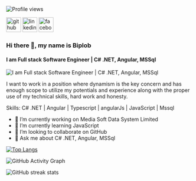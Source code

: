![Profile views](https://gpvc.arturio.dev/Eng-Biplob)

[<img src='https://cdn.jsdelivr.net/npm/simple-icons@3.0.1/icons/github.svg' alt='github' height='40'>](https://github.com/biplobpustcse)  [<img src='https://cdn.jsdelivr.net/npm/simple-icons@3.0.1/icons/linkedin.svg' alt='linkedin' height='40'>](https://www.linkedin.com/in/biplobpustcse/)  [<img src='https://cdn.jsdelivr.net/npm/simple-icons@3.0.1/icons/facebook.svg' alt='facebook' height='40'>](https://www.facebook.com/biplobpustcse)  
### Hi there 👋, my name is Biplob
#### I am Full stack Software Engineer | C# .NET, Angular, MSSql
![I am Full stack Software Engineer | C# .NET, Angular, MSSql](https://media-exp1.licdn.com/dms/image/C5616AQGC4UmbOh2ppg/profile-displaybackgroundimage-shrink_350_1400/0/1664019633700?e=1675900800&v=beta&t=rA4db0O3mHp6d9Flxg8GZvLuoMW4lsVZ6w4-LjL_mCk)

I want to work in a position where dynamism is the key concern and has enough scope to utilize my potentials and experience along with the proper use of my technical skills, hard work and honesty.

Skills: C# .NET | Angular | Typescript | angularJs | JavaScript | Mssql

- 🔭 I’m currently working on Media Soft Data System Limited 
- 🌱 I’m currently learning JavaScript 
- 👯 I’m looking to collaborate on GitHub 
- 💬 Ask me about C# .NET, Angular, MSSql 



[![Top Langs](https://github-readme-stats.vercel.app/api/top-langs/?username=biplobpustcse)](https://github.com/anuraghazra/github-readme-stats)

<!-- ![GitHub stats](https://github-readme-stats.vercel.app/api?username=biplobpustcse&show_icons=true) -->

![GitHub Activity Graph](https://activity-graph.herokuapp.com/graph?username=biplobpustcse)  

![GitHub streak stats](https://github-readme-streak-stats.herokuapp.com/?user=biplobpustcse)  


